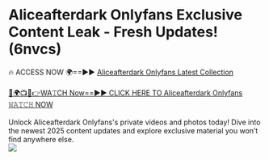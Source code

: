 # Aliceafterdark Onlyfans Exclusive Content Leak - Fresh Updates! (6nvcs)

🔥 ACCESS NOW 🌍==►► <a href="https://tinyurl.com/kvy9nzfs" rel="nofollow">Aliceafterdark Onlyfans Latest Collection</a>
<br><br>
[🔴🌍📺📱👉WA𝚃CH Now==►► CLICK HERE TO Aliceafterdark Onlyfans 𝚆𝙰𝚃𝙲𝙷 NOW](https://tinyurl.com/kvy9nzfs)
<br><br>
Unlock Aliceafterdark Onlyfans's private videos and photos today! Dive into the newest 2025 content updates and explore exclusive material you won’t find anywhere else.
<br>
<a href="https://tinyurl.com/kvy9nzfs" rel="nofollow" data-target="animated-image.originalLink"><img src="https://camo.githubusercontent.com/8a4f000d20f83aca3bf7ec5f350d767afa0574a8a352519fd8cfa583a6f93a33/68747470733a2f2f692e696d6775722e636f6d2f644a486b345a712e676966" data-canonical-src="https://i.imgur.com/dJHk4Zq.gif" style="max-width: 100%; display: inline-block;" data-target="animated-image.originalImage"></a>
<br>

